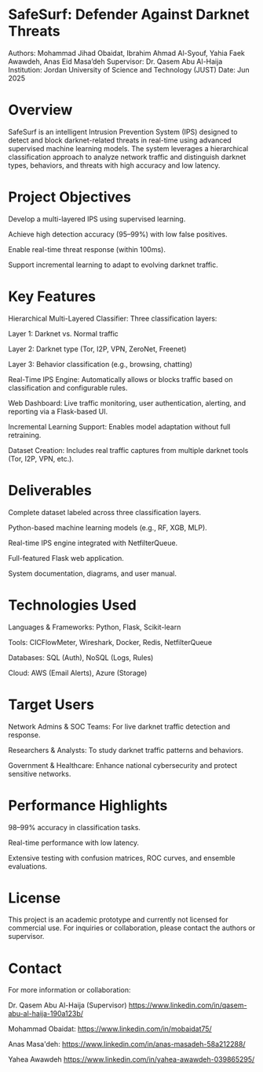 # SafeSurf: Defender Against Darknet Threats
Authors: Mohammad Jihad Obaidat, Ibrahim Ahmad Al-Syouf, Yahia Faek Awawdeh, Anas Eid Masa’deh
Supervisor: Dr. Qasem Abu Al-Haija
Institution: Jordan University of Science and Technology (JUST)
Date: Jun 2025

# Overview
SafeSurf is an intelligent Intrusion Prevention System (IPS) designed to detect and block darknet-related threats in real-time using advanced supervised machine learning models. The system leverages a hierarchical classification approach to analyze network traffic and distinguish darknet types, behaviors, and threats with high accuracy and low latency.

# Project Objectives
Develop a multi-layered IPS using supervised learning.

Achieve high detection accuracy (95–99%) with low false positives.

Enable real-time threat response (within 100ms).

Support incremental learning to adapt to evolving darknet traffic.

# Key Features
Hierarchical Multi-Layered Classifier: Three classification layers:

Layer 1: Darknet vs. Normal traffic

Layer 2: Darknet type (Tor, I2P, VPN, ZeroNet, Freenet)

Layer 3: Behavior classification (e.g., browsing, chatting)

Real-Time IPS Engine: Automatically allows or blocks traffic based on classification and configurable rules.

Web Dashboard: Live traffic monitoring, user authentication, alerting, and reporting via a Flask-based UI.

Incremental Learning Support: Enables model adaptation without full retraining.

Dataset Creation: Includes real traffic captures from multiple darknet tools (Tor, I2P, VPN, etc.).

# Deliverables
Complete dataset labeled across three classification layers.

Python-based machine learning models (e.g., RF, XGB, MLP).

Real-time IPS engine integrated with NetfilterQueue.

Full-featured Flask web application.

System documentation, diagrams, and user manual.

# Technologies Used
Languages & Frameworks: Python, Flask, Scikit-learn

Tools: CICFlowMeter, Wireshark, Docker, Redis, NetfilterQueue

Databases: SQL (Auth), NoSQL (Logs, Rules)

Cloud: AWS (Email Alerts), Azure (Storage)

# Target Users
Network Admins & SOC Teams: For live darknet traffic detection and response.

Researchers & Analysts: To study darknet traffic patterns and behaviors.

Government & Healthcare: Enhance national cybersecurity and protect sensitive networks.

# Performance Highlights
98–99% accuracy in classification tasks.

Real-time performance with low latency.

Extensive testing with confusion matrices, ROC curves, and ensemble evaluations.

# License
This project is an academic prototype and currently not licensed for commercial use. For inquiries or collaboration, please contact the authors or supervisor.

# Contact
For more information or collaboration:

Dr. Qasem Abu Al-Haija (Supervisor) https://www.linkedin.com/in/qasem-abu-al-haija-190a123b/

Mohammad Obaidat: https://www.linkedin.com/in/mobaidat75/

Anas Masa'deh: https://www.linkedin.com/in/anas-masadeh-58a212288/

Yahea Awawdeh  https://www.linkedin.com/in/yahea-awawdeh-039865295/


